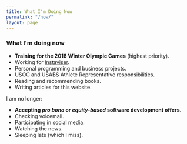 ```yaml
---
title: What I'm Doing Now
permalink: "/now/"
layout: page
---
```


### What I'm doing now

- **Training for the 2018 Winter Olympic Games** (highest priority).
- Working for [Instaviser](http://www.instaviser.com).
- Personal programming and business projects.
- USOC and USABS Athlete Representative responsibilities.
- Reading and recommending books.
- Writing articles for this website.

I am no longer:

- **Accepting *pro bono* or *equity-based* software development offers**.
- Checking voicemail.
- Participating in social media.
- Watching the news.
- Sleeping late (which I miss).
